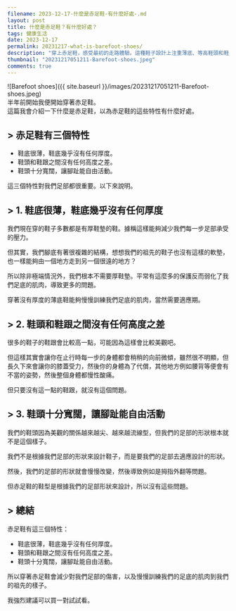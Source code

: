 ```yaml
---
filename: 2023-12-17-什麼是赤足鞋-有什麼好處-.md
layout: post
title: 什麼是赤足鞋？有什麼好處？
tags: 健康生活
date: 2023-12-17
permalink: 20231217-what-is-barefoot-shoes/
description: "穿上赤足鞋，感受最初的走路體驗。這種鞋子設計上注重薄底、等高鞋頭和鞋跟、以及寬鬆鞋頭，從而強化足底肌肉、矯正走姿、減少長期穿鞋可能造成的足部不適。我建議嘗試赤足鞋，來恢復和訓練你的足部自然力量。"
thumbnail: "20231217051211-Barefoot-shoes.jpeg"
comments: true
---
```


![Barefoot shoes]({{ site.baseurl }}/images/20231217051211-Barefoot-shoes.jpeg)  
半年前開始我便開始穿著赤足鞋。  
這篇我會介紹一下什麼是赤足鞋，以為赤足鞋的這些特性有什麼好處。

## > 赤足鞋有三個特性

- 鞋底很薄，鞋底幾乎沒有任何厚度。
- 鞋頭和鞋跟之間沒有任何高度之差。
- 鞋頭十分寬闊，讓腳趾能自由活動。

這三個特性對我們足部都很重要。以下來說明。

## > 1. 鞋底很薄，鞋底幾乎沒有任何厚度

我們現在穿的鞋子多數都是有厚鞋墊的鞋。據稱這樣能夠減少我們每一步足部承受的壓力。

但其實，我們腳底有著很複雜的結構，想想我們的祖先的鞋子也沒有這樣的軟墊，也一樣能夠由一個地方走到另一個很遠的地方？

所以除非極端情況外，我們根本不需要厚鞋墊。平常有這麼多的保護反而弱化了我們足底的肌肉，導致更多的問題。

穿著沒有厚度的薄底鞋能夠慢慢訓練我們足底的肌肉，當然需要適應期。

## > 2. 鞋頭和鞋跟之間沒有任何高度之差

很多的鞋子的鞋跟會比較高一點，可能因為這樣會比較美觀吧。

但這樣其實會讓你在止行時每一步的身體都會稍稍的向前微傾，雖然很不明顯，但長久下來會讓你的膝蓋受力，然後你的身體為了代償，其他地方例如腰背等便會有不當的姿勢，然後整個身體都慢性酸痛。

但只要沒有這一點的鞋跟，就沒有這個問題。

## > 3. 鞋頭十分寬闊，讓腳趾能自由活動

我們的鞋頭因為美觀的關係越來越尖、越來越流線型，但我們的足部的形狀根本就不是這個樣子。

我們不是根據我們足部的形狀來設計鞋子，而是要我們的足部去適應設計的形狀。

然後，我們的足部的形狀就會慢慢改變，然後導致例如是拇指外翻等問題。

但赤足鞋的鞋型是根據我們的足部形狀來設計，所以沒有這些問題。

## > 總結

赤足鞋有這三個特性：

- 鞋底很薄，鞋底幾乎沒有任何厚度。
- 鞋頭和鞋跟之間沒有任何高度之差。
- 鞋頭十分寬闊，讓腳趾能自由活動。

所以穿著赤足鞋會減少對我們足部的傷害，以及慢慢訓練我們的足底的肌肉到我們的祖先的樣子。

我強烈建議可以買一對試試看。


<!--
- [什麼是赤足鞋？有什麼好處？]({{ site.baseurl }}/20231217-what-is-barefoot-shoes/)
-->
